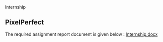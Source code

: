Internship
## PixelPerfect
The required assignment report document is given below :
[Internship.docx](https://github.com/user-attachments/files/22314934/Internship.docx)
